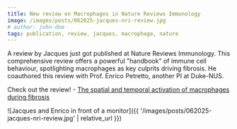 ```yaml
---
title: New review on Macrophages in Nature Reviews Immunology
image: /images/posts/062025-jacques-nri-review.jpg
# author: john-doe
tags: publication, review, jacques, macrophage, nature
---
```


A review by Jacques just got published at Nature Reviews Immunology. This comprehensive review offers a powerful "handbook" of immune cell behaviour, spotlighting macrophages as key culprits driving fibrosis. He coauthored this review with Prof. Enrico Petretto, another PI at Duke-NUS. 

Check out the review! - [The spatial and temporal activation of macrophages during fibrosis](https://doi.org/10.1038/s41577-025-01186-x)

![Jacques and Enrico in front of a monitor]({{ '/images/posts/062025-jacques-nri-review.jpg' | relative_url }})